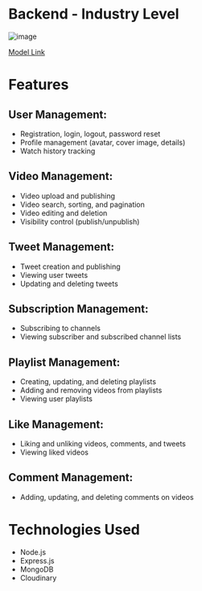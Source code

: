 # Backend - Industry Level 

![image](https://github.com/KRShashank17/Backend/assets/108650155/50e87224-ac49-4a8a-9cb6-229593649261)

[Model Link](https://app.eraser.io/workspace/MiksaRNHW9GtxAyGr7CM)

# Features 
## User Management:
  * Registration, login, logout, password reset
  * Profile management (avatar, cover image, details)
  * Watch history tracking
## Video Management:
  * Video upload and publishing
  * Video search, sorting, and pagination
  * Video editing and deletion
  * Visibility control (publish/unpublish)

## Tweet Management:
 * Tweet creation and publishing
 * Viewing user tweets
 * Updating and deleting tweets

## Subscription Management:
* Subscribing to channels
* Viewing subscriber and subscribed channel lists

## Playlist Management:
* Creating, updating, and deleting playlists
* Adding and removing videos from playlists
* Viewing user playlists

## Like Management:
* Liking and unliking videos, comments, and tweets
* Viewing liked videos

## Comment Management:
* Adding, updating, and deleting comments on videos

# Technologies Used
* Node.js
* Express.js
* MongoDB
* Cloudinary
